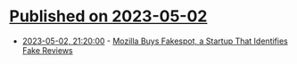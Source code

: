 # [Published on 2023-05-02](index.md)

* [2023-05-02, 21:20:00](https://tech.slashdot.org/story/23/05/02/1714227/mozilla-buys-fakespot-a-startup-that-identifies-fake-reviews?utm_source=rss1.0mainlinkanon&utm_medium=feed) - [Mozilla Buys Fakespot, a Startup That Identifies Fake Reviews](https://tech.slashdot.org/story/23/05/02/1714227/mozilla-buys-fakespot-a-startup-that-identifies-fake-reviews?utm_source=rss1.0mainlinkanon&utm_medium=feed)
